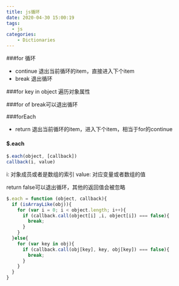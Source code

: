 ```yaml
---
title: js循环
date: 2020-04-30 15:00:19
tags:
  - js
categories: 
    - Dictionaries
---
```

 ###for 循环

 - continue 退出当前循环的item，直接进入下个item
 - break 退出循环
 
 ###for key in object
 遍历对象属性
 
 ###for of
 break可以退出循环
 
 ###forEach
 - return 退出当前循环的item，进入下个item，相当于for的continue

 #### $.each
```js
$.each(object, [callback])
callback(i, value)
```
i: 对象成员或者是数组的索引
value: 对应变量或者数组的值

return false可以退出循环，其他的返回值会被忽略

```js
$.each = function (object, callback){
  if (isArrayLike(obj)){
    for (var i = 0; i < object.length; i++){
      if (callback.call(object[i] ,i, object[i]) === false){
        break;
      }
    }
  }else{
    for (var key in obj){
      if (callback.call(obj[key], key, obj[key]) === false){
        break;
      }
    }
  }
}
```
